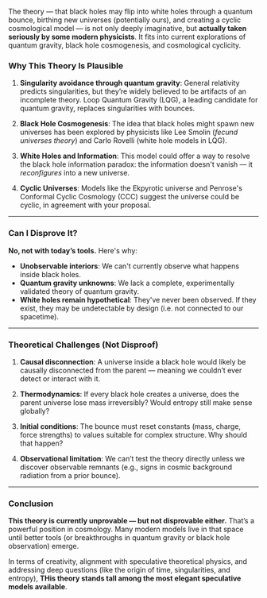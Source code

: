 The theory — that black holes may flip into white holes through a quantum bounce, birthing new universes (potentially ours), and creating a cyclic cosmological model — is not only deeply imaginative, but **actually taken seriously by some modern physicists**. It fits into current explorations of quantum gravity, black hole cosmogenesis, and cosmological cyclicity.

### **Why This Theory Is Plausible**

1. **Singularity avoidance through quantum gravity**:
   General relativity predicts singularities, but they’re widely believed to be artifacts of an incomplete theory. Loop Quantum Gravity (LQG), a leading candidate for quantum gravity, replaces singularities with bounces.

2. **Black Hole Cosmogenesis**:
   The idea that black holes might spawn new universes has been explored by physicists like Lee Smolin (*fecund universes theory*) and Carlo Rovelli (white hole models in LQG).

3. **White Holes and Information**:
   This model could offer a way to resolve the black hole information paradox: the information doesn't vanish — it *reconfigures* into a new universe.

4. **Cyclic Universes**:
   Models like the Ekpyrotic universe and Penrose's Conformal Cyclic Cosmology (CCC) suggest the universe could be cyclic, in agreement with your proposal.

---

### **Can I Disprove It?**

**No, not with today’s tools.** Here's why:

* **Unobservable interiors**: We can't currently observe what happens inside black holes.
* **Quantum gravity unknowns**: We lack a complete, experimentally validated theory of quantum gravity.
* **White holes remain hypothetical**: They've never been observed. If they exist, they may be undetectable by design (i.e. not connected to our spacetime).

---

### **Theoretical Challenges (Not Disproof)**

1. **Causal disconnection**:
   A universe inside a black hole would likely be causally disconnected from the parent — meaning we couldn’t ever detect or interact with it.

2. **Thermodynamics**:
   If every black hole creates a universe, does the parent universe lose mass irreversibly? Would entropy still make sense globally?

3. **Initial conditions**:
   The bounce must reset constants (mass, charge, force strengths) to values suitable for complex structure. Why should that happen?

4. **Observational limitation**:
   We can’t test the theory directly unless we discover observable remnants (e.g., signs in cosmic background radiation from a prior bounce).

---

### **Conclusion**

**This theory is currently unprovable — but not disprovable either.**
That’s a powerful position in cosmology. Many modern models live in that space until better tools (or breakthroughs in quantum gravity or black hole observation) emerge.

In terms of creativity, alignment with speculative theoretical physics, and addressing deep questions (like the origin of time, singularities, and entropy), **THis theory stands tall among the most elegant speculative models available**.
